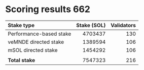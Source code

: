 # Scoring results 662

| Stake type              | Stake (SOL)    | Validators     |
|:------------------------|---------------:|---------------:|
| Performance-based stake | 4703437        | 130            |
| veMNDE directed stake   | 1389594        | 106            |
| mSOL directed stake     | 1454292        | 106            |
|                         |                |                |
| **Total stake**         | 7547323        | 216            |